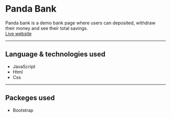 # **Panda Bank**

Panda bank is a demo bank page where users can deposited, withdraw their money and see their total savings.
<br />
[Live website](https://irtiza1999.github.io/Panda-Bank/panda.html)

---

## **Language & technologies used**

* JavaScript
* Html
* Css
---

## **Packeges used**

* Bootstrap

